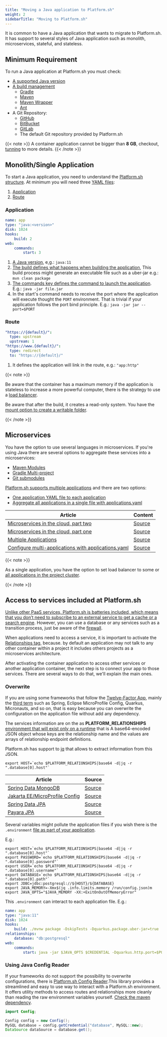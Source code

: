 ```yaml
---
title: "Moving a Java application to Platform.sh"
weight: 2
sidebarTitle: "Moving to Platform.sh"
---
```

It is common to have a Java application that wants to migrate to Platform.sh. It has support to several styles of Java application such as monolith, microservices, stateful, and stateless.
## Minimum Requirement



To run a Java application at Platform.sh you must check: 



* [A supported Java version](https://docs.platform.sh/languages/java.html#supported-versions)
* [A build management](https://docs.platform.sh/languages/java.html#support-build-automation)
  * [Gradle](https://docs.gradle.org/current/userguide/gradle_wrapper.html)
  * [Maven](https://maven.apache.org/) 
  * [Maven Wrapper](https://www.baeldung.com/maven-wrapper)
  * [Ant](https://ant.apache.org/)
* A Git Repository:
  * [GitHub](https://docs.platform.sh/integrations/source/github.html)
  * [BitBucket](https://docs.platform.sh/integrations/source/bitbucket.html)
  * [GitLab](https://docs.platform.sh/integrations/source/gitlab.html)
  * The default Git repository provided by Platform.sh

{{< note >}}
A container application cannot be bigger than **8 GB**, checkout, [tunning](https://docs.platform.sh/languages/java/tuning.html) to more details.
{{< /note >}}

## Monolith/Single Application

To start a Java application, you need to understand the [Platform.sh structure](https://docs.platform.sh/overview/structure.html).  At minimum you will need three [YAML files](https://docs.platform.sh/configuration/yaml.html): 

1. [Application](https://docs.platform.sh/configuration/app.html)
2. [Route](https://docs.platform.sh/configuration/routes.html)

### Application

```yaml
name: app
type: "java:<version>"
disk: 1024
hooks:
    build: 2
web:
    commands:
        start: 3
```

1. [A Java version](https://docs.platform.sh/languages/java.html#supported-versions), e,g.: `java:11`
2. [The build defines what happens when building the application](https://docs.platform.sh/configuration/app/build.html#build), This build process might generate an executable file such as a uber-jar e.g.: `mvn clean package`
3. [The commands key defines the command to launch the application](https://docs.platform.sh/configuration/app/web.html#commands). E.g.:  `java -jar file.jar`
4. In the start's command needs to receive the port where the application will execute thought the `PORT` environment. That is trivial if your application follows the port bind principle. E.g.: `java -jar jar --port=$PORT`

### Route

```yaml
"https://{default}/":
  type: upstream
  upstream: 1
"https://www.{default}/":
  type: redirect
  to: "https://{default}/"
```

1. It defines the application will link in the route, e.g.: `"app:http"`

{{< note >}}

Be aware that the container has a maximum memory if the application is stateless to increase a more powerful computer, there is the strategy to use a [load balancer](https://community.platform.sh/t/how-to-configure-load-balancer-in-a-single-application/553).

Be aware that after the build, it creates a read-only system. You have the [mount option to create a writable folder](https://docs.platform.sh/configuration/app/storage.html#mounts).

{{< /note >}}

## Microservices

You have the option to use several languages in microservices. If you're using Java there are several options to aggregate these services into a microservices:

* [Maven Modules](https://maven.apache.org/guides/mini/guide-multiple-modules.html)
* [Gradle Multi-project](https://guides.gradle.org/creating-multi-project-builds/)
* [Git submodules](https://docs.platform.sh/development/submodules.html)

[Platform.sh supports multiple applications](https://docs.platform.sh/configuration/app/multi-app.html) and there are two options:

* [One application YAML file to each application](https://docs.platform.sh/configuration/app.html)
* [Aggregate all applications in a single file with applications.yaml](https://docs.platform.sh/configuration/app/multi-app.html#applicationsyaml)

| Article                                                      | Content                                                      |
| ------------------------------------------------------------ | ------------------------------------------------------------ |
| [Microservices in the cloud, part two](https://platform.sh/blog/2019/microservices-in-the-cloud-part-two/) | [Source](https://github.com/EventosJEspanol/latin-america-micro-profile) |
| [Microservices in the cloud, part one](https://platform.sh/blog/2019/microservices-in-the-cloud-part-one/) | [Source](https://github.com/EventosJEspanol/latin-america-micro-profile) |
| [Multiple Applications](https://community.platform.sh/t/multiple-applications-tomcat/468) | [Source](https://github.com/platformsh-examples/tomcat-multi-app) |
| [Configure multi-applications with applications.yaml](https://community.platform.sh/t/how-to-configure-multi-applications-with-applications-yaml/552) | [Source](https://github.com/platformsh-examples/tomcat-multi-app-applications) |

{{< note >}}

As a single application, you have the option to set load balancer to some or [all applications in the project cluster](https://community.platform.sh/t/how-to-configure-load-balancer-in-a-multiple-applications/554).

{{< /note >}}

## Access to services included at Platform.sh

[Unlike other PaaS services, Platform.sh is batteries included, which means that you don’t need to subscribe to an external service to get a cache or a search engine](https://docs.platform.sh/configuration/services.html). However, you can use a database or any services such as a transition process, just be aware of the [firewall](https://docs.platform.sh/configuration/app/firewall.html). 

When applications need to access a service, it is important to activate the [Relationships tag](https://docs.platform.sh/configuration/app/relationships.html), because. by default an application may not talk to any other container within a project it includes others projects as a microservices architecture.

After activating the container application to access other services or another application container, the next step is to connect your app to those services. There are several ways to do that, we'll explain the main ones.

### Overwrite

If you are using some frameworks that follow the [Twelve-Factor App](https://12factor.net/), mainly the [third term](https://12factor.net/config) such as Spring, Eclipse MicroProfile Config, Quarkus, Micronauts, and so on, that is easy because you can overwrite the configuration on the application file without add any dependency.

The services information are on the as **PLATFORM_RELATIONSHIPS** [environment that will exist only on a runtime](https://docs.platform.sh/development/variables.html) that is A base64-encoded JSON object whose keys are the relationship name and the values are arrays of relationship endpoint definitions. 

Platform.sh has support to [jq](https://stedolan.github.io/jq/) that allows to extract information from this JSON.

```shell
export HOST=`echo $PLATFORM_RELATIONSHIPS|base64 -d|jq -r ".database[0].host"`
```

| Article                                                      | Source                                                       |
| ------------------------------------------------------------ | ------------------------------------------------------------ |
| [Spring Data MongoDB](https://community.platform.sh/t/how-to-overwrite-spring-data-mongodb-variable-to-access-platform-sh-services/528) | [Source](https://github.com/platformsh-examples/java-overwrite-configuration/tree/master/spring-mongodb) |
| [Jakarta EE/MicroProfile Config](https://community.platform.sh/t/how-to-overwrite-configuration-to-jakarta-microprofile-to-access-platform-sh-services/520) | [Source](https://github.com/platformsh-examples/java-overwrite-configuration/tree/master/jakarta-nosql) |
| [Spring Data JPA](https://community.platform.sh/t/how-to-overwrite-spring-data-variable-to-access-platform-sh-services/518) | [Source](https://github.com/platformsh-examples/java-overwrite-configuration/tree/master/spring-jpa) |
| [Payara JPA](https://community.platform.sh/t/how-to-overwrite-variables-to-payara-jpa-access-platform-sh-sql-services/519) | [Source](https://github.com/platformsh-examples/java-overwrite-configuration/blob/master/payara/README.md) |

Several variables might pollute the application files if you wish there is the `.environment` [file as part of your application](https://docs.platform.sh/development/variables.html?#shell-variables). 

E.g.:

```shell
export HOST=`echo $PLATFORM_RELATIONSHIPS|base64 -d|jq -r ".database[0].host"`
export PASSWORD=`echo $PLATFORM_RELATIONSHIPS|base64 -d|jq -r ".database[0].password"`
export USER=`echo $PLATFORM_RELATIONSHIPS|base64 -d|jq -r ".database[0].username"`
export DATABASE=`echo $PLATFORM_RELATIONSHIPS|base64 -d|jq -r ".database[0].path"`
export JDBC=jdbc:postgresql://${HOST}/${DATABASE}
export JAVA_MEMORY=-Xmx$(jq .info.limits.memory /run/config.json)m
export JAVA_OPTS="$JAVA_MEMORY -XX:+ExitOnOutOfMemoryError"
```

This `.environment` can interact to each application file. E.g.: 

```yaml
name: app
type: "java:11"
disk: 1024
hooks:
    build: ./mvnw package -DskipTests -Dquarkus.package.uber-jar=true
relationships:
    database: "db:postgresql"
web:
    commands:
        start: java -jar $JAVA_OPTS $CREDENTIAL -Dquarkus.http.port=$PORT jarfile.jar

```



### Using Java Config Reader

If your frameworks do not support the possibility to overwrite configurations, there is [Platform.sh Config Reader](https://github.com/platformsh/config-reader-java).This library provides a streamlined and easy to use way to interact with a Platform.sh environment. It offers utility methods to access routes  and relationships more cleanly than reading the raw environment  variables yourself. [Check the maven dependency](https://mvnrepository.com/artifact/sh.platform/config).

```java
import Config;

Config config = new Config();
MySQL database = config.getCredential("database", MySQL::new);
DataSource dataSource = database.get();
```
